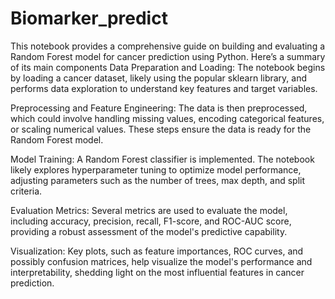 # Biomarker_predict
This notebook provides a comprehensive guide on building and evaluating a Random Forest model for cancer prediction using Python. Here’s a summary of its main components
Data Preparation and Loading: The notebook begins by loading a cancer dataset, likely using the popular sklearn library, and performs data exploration to understand key features and target variables.

Preprocessing and Feature Engineering: The data is then preprocessed, which could involve handling missing values, encoding categorical features, or scaling numerical values. These steps ensure the data is ready for the Random Forest model.

Model Training: A Random Forest classifier is implemented. The notebook likely explores hyperparameter tuning to optimize model performance, adjusting parameters such as the number of trees, max depth, and split criteria.

Evaluation Metrics: Several metrics are used to evaluate the model, including accuracy, precision, recall, F1-score, and ROC-AUC score, providing a robust assessment of the model's predictive capability.

Visualization: Key plots, such as feature importances, ROC curves, and possibly confusion matrices, help visualize the model's performance and interpretability, shedding light on the most influential features in cancer prediction.
